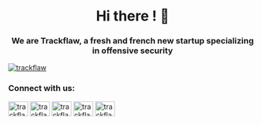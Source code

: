 <h1 align="center">Hi there ! 👋</h1>
<h3 align="center">We are Trackflaw, a fresh and french new startup specializing in offensive security</h3>

<p align="left"> <a href="https://twitter.com/trackflaw" target="blank"><img src="https://img.shields.io/twitter/follow/trackflaw?logo=twitter&style=for-the-badge" alt="trackflaw" /></a> </p>

<h3 align="left">Connect with us:</h3>
<p align="left">
<a href="https://twitter.com/trackflaw" target="blank"><img align="center" src="https://raw.githubusercontent.com/rahuldkjain/github-profile-readme-generator/master/src/images/icons/Social/twitter.svg" alt="trackflaw" height="30" width="40" /></a>
<a href="https://www.linkedin.com/company/75490897/" target="blank"><img align="center" src="https://raw.githubusercontent.com/rahuldkjain/github-profile-readme-generator/master/src/images/icons/Social/linked-in-alt.svg" alt="trackflaw" height="30" width="40" /></a>
<a href="https://www.facebook.com/profile.php?id=100090530574983" target="blank"><img align="center" src="https://raw.githubusercontent.com/rahuldkjain/github-profile-readme-generator/master/src/images/icons/Social/facebook.svg" alt="trackflaw" height="30" width="40" /></a>
<a href="https://instagram.com/trackflaw" target="blank"><img align="center" src="https://raw.githubusercontent.com/rahuldkjain/github-profile-readme-generator/master/src/images/icons/Social/instagram.svg" alt="trackflaw" height="30" width="40" /></a>
<a href="https://www.youtube.com/c/../@trackflaw" target="blank"><img align="center" src="https://raw.githubusercontent.com/rahuldkjain/github-profile-readme-generator/master/src/images/icons/Social/youtube.svg" alt="trackflaw" height="30" width="40" /></a>
</p>
